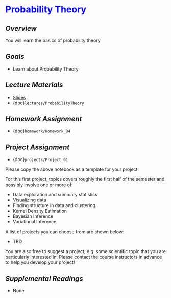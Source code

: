 # <span style="color: blue;"><b>Probability Theory</b></span>

## *Overview*
You will learn the basics of probability theory

## *Goals*
* Learn about Probability Theory

## *Lecture Materials*
* [Slides](https://docs.google.com/presentation/d/1qW-gCHY3bQMmB0-klM0crTD9020UG3DTlT_awlOhy2A/edit?usp=sharing)
* {doc}`lectures/ProbabilityTheory`

## *Homework Assignment*
* {doc}`homework/Homework_04`

## *Project Assignment*
* {doc}`projects/Project_01`

Please copy the above notebook as a template for your project.

For this first project, topics covers roughly the first half of the semester and possibly involve one or more of:
* Data exploration and summary statistics
* Visualizing data
* Finding structure in data and clustering
* Kernel Density Estimation
* Bayesian Inference
* Variational Inference

A list of projects you can choose from are shown below:
* TBD

You are also free to suggest a project, e.g. some scientific topic that you are particularly interested in. Please contact the course instructors in advance to help you develop your project!

## *Supplemental Readings*
* None
